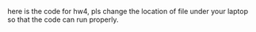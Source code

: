 here is the code for hw4, pls change the location of file under your laptop so that the code can run properly.
